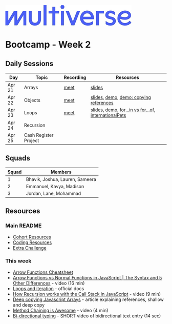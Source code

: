 ![Image](/img/Multiverse_Logo_rgb_ultra_25.jpg "Multiverse banner")

# Bootcamp - Week 2

## Daily Sessions
|Day|Topic|Recording|Resources|
|-----| ------------- |---------------------|--------|
|Apr 21|Arrays|[meet](https://drive.google.com/file/d/1qjEGfe4QTOgBfRmu16MC792RN-AjgBmI)|[slides](https://docs.google.com/presentation/d/1CIOXN28sadhgKK_iuHYlKxX-iQ7AToWy7JbUZbny3qs)
|Apr 22|Objects|[meet](https://drive.google.com/file/d/19VLsUQ7aidIO3yKCWe0d6q4jOsPtSbuX)|[slides](https://docs.google.com/presentation/d/1YgDuZQVJaQWaaqshTjYkE7yyie9ibqihAiYlqteK5zE), [demo](./day2/demo/src/index.js), [demo: copying references](./day2/demo/src/copying.js)
|Apr 23|Loops|[meet](https://drive.google.com/file/d/1TSWP-0-KBakC5ETIMt8nrmtzNA02s46h)|[slides](https://docs.google.com/presentation/d/1AsNVM0yQzgVGJZ60N9m00JlsqhZ7wWjcOWr0Dh-uRs4), [demo](./day3/demo/src/index.js), [for...in vs for...of](./day3/demo/src/for.js), [internationalPets](./day3/demo/src/internationalPets.js)
|Apr 24|Recursion|
|Apr 25|Cash Register Project|

## Squads
|Squad|Members|
|-----|-------|
|1|Bhavik, Joshua, Lauren, Sameera
|2|Emmanuel, Kavya, Madison
|3|Jordan, Lane, Mohammad

## Resources
### Main README
* [Cohort Resources](/README.md/#coding-resources)
* [Coding Resources](/README.md/#coding-resources)
* [Extra Challenge](/README.md/#extra-challenge) 

### This week
* [Arrow Functions Cheatsheet](https://dev.to/samanthaming/es6-arrow-functions-cheatsheet-1cn)
* [Arrow Functions vs Normal Functions in JavaScript | The Syntax and 5 Other Differences](https://youtu.be/M10gzHpIUDw) - video (16 min)
* [Loops and iteration](https://developer.mozilla.org/en-US/docs/Web/JavaScript/Guide/Loops_and_iteration) - official docs
* [How Recursion works with the Call Stack in JavaScript](https://youtu.be/D71LzJBdaKw) - video (9 min)
* [Deep copying Javascript Arrays](https://medium.com/@ziyoshams/deep-copying-javascript-arrays-4d5fc45a6e3e) - article explaining references, shallow and deep copy
* [Method Chaining is Awesome](https://youtu.be/OdOl_O8hyBM) - video (4 min)
* [Bi-directional typing](https://www.instagram.com/prezicom/reel/C6HGcpMLtx8/?hl=en) - SHORT video of bidirectional text entry (14 sec)
